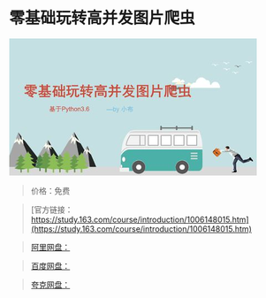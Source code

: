 # 零基础玩转高并发图片爬虫

![img](../../../assets/study163/free/8b2437e3-49fb-464b-bb21-760204b29c84.JPG)

> 价格：免费

> [官方链接：https://study.163.com/course/introduction/1006148015.htm](https://study.163.com/course/introduction/1006148015.htm)

> [阿里网盘：]()

> [百度网盘：]()

> [夸克网盘：]()

